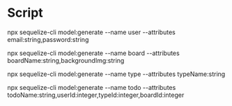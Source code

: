 # Script

npx sequelize-cli model:generate --name user --attributes email:string,password:string

npx sequelize-cli model:generate --name board --attributes boardName:string,backgroundImg:string

npx sequelize-cli model:generate --name type --attributes typeName:string

npx sequelize-cli model:generate --name todo --attributes todoName:string,userId:integer,typeId:integer,boardId:integer
